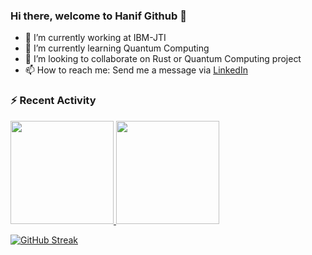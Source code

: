 ### Hi there, welcome to Hanif Github 👋

<!--
**hanifanrn/hanifanrn** is a ✨ _special_ ✨ repository because its `README.md` (this file) appears on your GitHub profile.

Here are some ideas to get you started:

- 🔭 I’m currently working on ...
- 🌱 I’m currently learning ...
- 👯 I’m looking to collaborate on ...
- 🤔 I’m looking for help with ...
- 💬 Ask me about ...
- 📫 How to reach me: ...
- 😄 Pronouns: ...
- ⚡ Fun fact: ...
-->
- 🔭 I’m currently working at IBM-JTI
- 🌱 I’m currently learning Quantum Computing
- 👯 I’m looking to collaborate on Rust or Quantum Computing project
- 📫 How to reach me: Send me a message via [LinkedIn](https://www.linkedin.com/in/hanifanrn)

### :zap: Recent Activity

<p align="left">
<a href="https://github.com/hanifanrn">
  <img height="165em" src="https://github-readme-stats-eight-theta.vercel.app/api?username=hanifanrn&show_icons=true&theme=dark&include_all_commits=true&count_private=true"/>
  <img height="165em" src="https://github-readme-stats-eight-theta.vercel.app/api/top-langs/?username=hanifanrn&layout=compact&langs_count=8&theme=dark&hide=jupyter%20notebook,html,css,scss,makefile"/>
</a>
</p>

[![GitHub Streak](https://streak-stats.demolab.com?user=hanifanrn&theme=dark&hide_border=true&border_radius=&date_format=%5BY%20%5DM%20j)](https://git.io/streak-stats)

